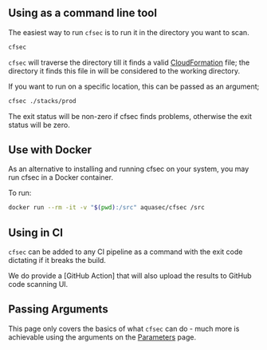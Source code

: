 ## Using as a command line tool

The easiest way to run `cfsec` is to run it in the directory you want to scan.

```bash
cfsec
```

`cfsec` will traverse the directory till it finds a valid [CloudFormation] file; the directory it finds this file in will be considered to the working directory.

If you want to run on a specific location, this can be passed as an argument;

```bash
cfsec ./stacks/prod
```


The exit status will be non-zero if cfsec finds problems, otherwise the exit status will be zero.



## Use with Docker

As an alternative to installing and running cfsec on your system, you may
run cfsec in a Docker container.

To run:

```bash
docker run --rm -it -v "$(pwd):/src" aquasec/cfsec /src
```

## Using in CI

`cfsec` can be added to any CI pipeline as a command with the exit code dictating if it breaks the build.

We do provide a [GitHub Action] that will also upload the results to GitHub code scanning UI.


## Passing Arguments

This page only covers the basics of what `cfsec` can do - much more is achievable using the arguments on the [Parameters] page.



[CloudFormation]: https://aws.amazon.com/cloudformation/
[Parameters]: ../usage
